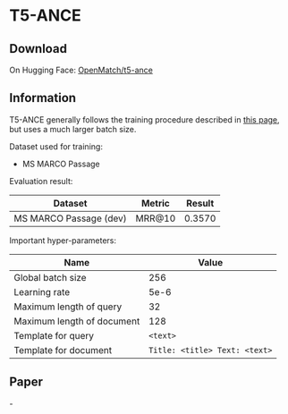 # T5-ANCE

## Download

On Hugging Face: [OpenMatch/t5-ance](https://huggingface.co/OpenMatch/t5-ance)

## Information

T5-ANCE generally follows the training procedure described in [this page](dr-msmarco-passage.md), but uses a much larger batch size.

Dataset used for training:
- MS MARCO Passage

Evaluation result:

|Dataset|Metric|Result|
|---|---|---|
|MS MARCO Passage (dev) | MRR@10 | 0.3570|

Important hyper-parameters:

|Name|Value|
|---|---|
|Global batch size|256|
|Learning rate|5e-6|
|Maximum length of query|32|
|Maximum length of document|128|
|Template for query|`<text>`|
|Template for document|`Title: <title> Text: <text>`|

## Paper

\-